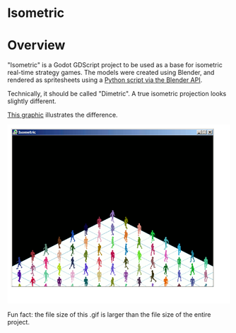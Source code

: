 # Isometric

<h1>Overview</h1>
"Isometric" is a Godot GDScript project to be used as a base for isometric real-time strategy games.
The models were created using Blender, and rendered as spritesheets using a <a href="https://github.com/PaulBenMarsh/BlenderAPI-IsometricSpritesheet">Python script via the Blender API</a>.

Technically, it should be called "Dimetric". A true isometric projection looks slightly different.

<a href="https://i.stack.imgur.com/vmE2V.png">This graphic</a> illustrates the difference.

<p align="center">
<img src="https://github.com/PaulBenMarsh/Isometric/blob/master/screenshots/loop.gif?raw=true">
</p>

Fun fact: the file size of this .gif is larger than the file size of the entire project.
